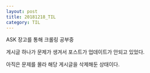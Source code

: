 ```yaml
---
layout: post
title: 20181218_TIL
category: TIL
---
```


ASK 장고를 통해 크롤링 공부중

게시글 하나가 문제가 생겨서 포스트가 업데이트가 안되고 있었다.

아직은 문제를 몰라 해당 게시글을 삭제해둔 상태이다.
